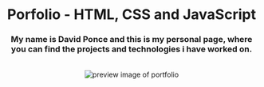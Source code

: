 <div align="center">
  <h1>Porfolio - HTML, CSS and JavaScript</h1>
  <h3>My name is David Ponce and this is my personal page, where you can find the projects and technologies i have worked on.</h3>
</div>

<br>

<div align="center">
  <img src="https://user-images.githubusercontent.com/32694631/130373010-7dd26363-1200-4c1d-b493-a127d0453598.png" alt="preview image of portfolio" title="preview image of portfolio" />
</div>
